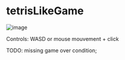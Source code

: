 # tetrisLikeGame

![image](https://user-images.githubusercontent.com/7120760/231264272-3f12624f-8279-4787-ba35-1a05a9fe7cee.png)


Controls:
WASD or mouse mouvement + click

TODO:
missing game over condition;
